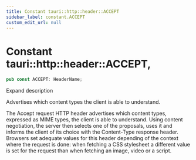 ```yaml
---
title: Constant tauri::http::header::ACCEPT
sidebar_label: constant.ACCEPT
custom_edit_url: null
---
```


  # Constant tauri::http&#x3A;:header::ACCEPT,

```rs
pub const ACCEPT: HeaderName;
```

Expand description

Advertises which content types the client is able to understand.

The Accept request HTTP header advertises which content types, expressed as MIME types, the client is able to understand. Using content negotiation, the server then selects one of the proposals, uses it and informs the client of its choice with the Content-Type response header. Browsers set adequate values for this header depending of the context where the request is done: when fetching a CSS stylesheet a different value is set for the request than when fetching an image, video or a script.
  